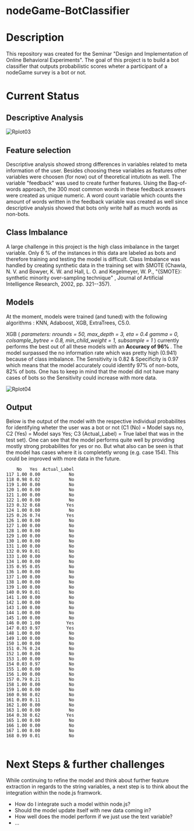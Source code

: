 # nodeGame-BotClassifier

# Description 

This repository was created for the Seminar "Design and Implementation of Online Behavioral Experiments". 
The goal of this project is to build a bot classifier that outputs probabilistic scores wheter a participant of a nodeGame survey is a bot or not. 

# Current Status 

## Descriptive Analysis

![Rplot03](https://user-images.githubusercontent.com/44944150/96366284-050cb080-1147-11eb-9ab5-42943e64a6a6.png)

## Feature selection

Descriptive analysis showed strong differences in variables related to meta information of the user. Besides choosing these variables as features other variables were choosen (for now) out of theoretical intutiotn as well. The variable "feedback" was used to create further features. Using the Bag-of-words approach, the 300 most common words in these feedback answers were created as unique numeric. A word count variable which counts the amount of words written in the feedback variable was created as well since descriptive analysis showed that bots only write half as much words as non-bots.  

## Class Imbalance 

A large challenge in this project is the high class imbalance in the target variable. Only 6 % of the instances in this data are labeled as bots and therefore training and testing the model is difficult. Class Imbalance was handled by creating synthetic data in the training set with SMOTE (Chawla, N. V. and Bowyer, K. W. and Hall, L. O. and Kegelmeyer, W. P., "{SMOTE}: synthetic minority over-sampling technique" , Journal of Artificial Intelligence Research, 2002, pp. 321--357). 

## Models

At the moment, models were trained (and tuned) with the following algorithms : KNN, Adaboost, XGB, ExtraTrees, C5.0. 

XGB (<i> parameters: nrounds = 50, max_depth = 3, eta = 0.4 gamma = 0, colsample_bytree = 0.8, min_child_weight = 1, subsample = 1 </i>) currently performs the best out of all these models with an <b> Accuracy of 96% </b>. The model surpassed the no information rate which was pretty high (0.941) because of class imbalance. The Sensitivity is 0.82 & Specificity is 0.97 which means that the model accurately could identify 97% of non-bots, 82% of bots. One has to keep in mind that the model did not have many cases of bots so the Sensitivity could increase with more data. 

![Rplot04](https://user-images.githubusercontent.com/44944150/96366314-41d8a780-1147-11eb-81c9-e0108a9e1331.png)

## Output

Below is the output of the model with the respective individual probabilites for identifying wheter the user was a bot or not (C1 (No) = Model says no, C2 (Yes) = Model says Yes; C3 (Actual_Label) = True label that was in the test set). One can see that the model performs quite well by providing mostly strong probabilites for yes or no. But what also can be seen is that the model has cases where it is completetly wrong (e.g. case 154). This could be improved with more data in the future. 
```
    No   Yes  Actual_Label
117 1.00 0.00           No
118 0.98 0.02           No
119 1.00 0.00           No
120 1.00 0.00           No
121 1.00 0.00           No
122 1.00 0.00           No
123 0.32 0.68          Yes
124 1.00 0.00           No
125 0.26 0.74          Yes
126 1.00 0.00           No
127 1.00 0.00           No
128 1.00 0.00           No
129 1.00 0.00           No
130 1.00 0.00           No
131 1.00 0.00           No
132 0.99 0.01           No
133 1.00 0.00           No
134 1.00 0.00           No
135 0.95 0.05           No
136 1.00 0.00           No
137 1.00 0.00           No
138 1.00 0.00           No
139 1.00 0.00           No
140 0.99 0.01           No
141 1.00 0.00           No
142 1.00 0.00           No
143 1.00 0.00           No
144 1.00 0.00           No
145 1.00 0.00           No
146 0.00 1.00          Yes
147 0.03 0.97          Yes
148 1.00 0.00           No
149 1.00 0.00           No
150 1.00 0.00           No
151 0.76 0.24           No
152 1.00 0.00           No
153 1.00 0.00           No
154 0.03 0.97           No
155 1.00 0.00           No
156 1.00 0.00           No
157 0.79 0.21           No
158 1.00 0.00           No
159 1.00 0.00           No
160 0.98 0.02           No
161 0.89 0.11           No
162 1.00 0.00           No
163 1.00 0.00           No
164 0.38 0.62          Yes
165 1.00 0.00           No
166 1.00 0.00           No
167 1.00 0.00           No
168 0.99 0.01           No


```

# Next Steps & further challenges 

While continuing to refine the model and think about further feature extraction in regards to the string variables, a next step is to think about the integration within the node.js framwork. 
- How do I integrate such a model within node.js?
- Should the model update itself with new data coming in? 
- How well does the model perform if we just use the text variable? 
- ...
